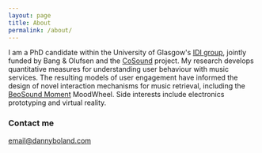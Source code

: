 ```yaml
---
layout: page
title: About
permalink: /about/
---
```


I am a PhD candidate within the University of Glasgow's [IDI group](http://www.dcs.gla.ac.uk/idi/), jointly funded by Bang & Olufsen and the [CoSound](http://www.cosound.dk) project. My research develops quantitative measures for understanding user behaviour with music services. The resulting models of user engagement have informed the design of novel interaction mechanisms for music retrieval, including the [BeoSound Moment](http://www.bang-olufsen.com/en/sound/sound-systems/beosound-moment) MoodWheel. Side interests include electronics prototyping and virtual reality.

### Contact me

[email@dannyboland.com](mailto:email@dannyboland.com)
